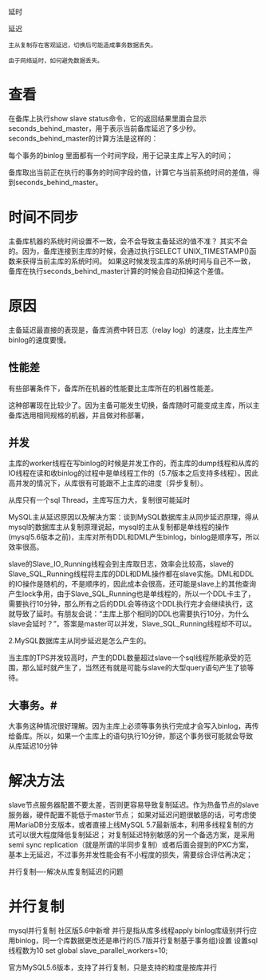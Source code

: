 
延时

延迟

    主从复制存在客观延迟，切换后可能造成事务数据丢失。
    
    由于网络延时，如何避免数据丢失。




# 查看

在备库上执行show slave status命令，它的返回结果里面会显示seconds_behind_master，用于表示当前备库延迟了多少秒。
seconds_behind_master的计算方法是这样的：

每个事务的binlog 里面都有一个时间字段，用于记录主库上写入的时间；

备库取出当前正在执行的事务的时间字段的值，计算它与当前系统时间的差值，得到seconds_behind_master。

# 时间不同步

主备库机器的系统时间设置不一致，会不会导致主备延迟的值不准？
其实不会的。因为，备库连接到主库的时候，会通过执行SELECT UNIX_TIMESTAMP()函数来获得当前主库的系统时间。
如果这时候发现主库的系统时间与自己不一致，备库在执行seconds_behind_master计算的时候会自动扣掉这个差值。



# 原因

主备延迟最直接的表现是，备库消费中转日志（relay log）的速度，比主库生产binlog的速度要慢。

## 性能差

有些部署条件下，备库所在机器的性能要比主库所在的机器性能差。

这种部署现在比较少了。因为主备可能发生切换，备库随时可能变成主库，所以主备库选用相同规格的机器，并且做对称部署，


## 并发

主库的worker线程在写binlog的时候是并发工作的，而主库的dump线程和从库的IO线程在读和收binlog的过程中是单线程工作的（5.7版本之后支持多线程）。因此高并发的情况下，从库很有可能跟不上主库的进度（异步复制）。


从库只有一个sql Thread，主库写压力大，复制很可能延时

MySQL主从延迟原因以及解决方案：谈到MySQL数据库主从同步延迟原理，得从mysql的数据库主从复制原理说起，mysql的主从复制都是单线程的操作(mysql5.6版本之前)，主库对所有DDL和DML产生binlog，binlog是顺序写，所以效率很高。

slave的Slave_IO_Running线程会到主库取日志，效率会比较高，slave的Slave_SQL_Running线程将主库的DDL和DML操作都在slave实施。DML和DDL的IO操作是随机的，不是顺序的，因此成本会很高，还可能是slave上的其他查询产生lock争用，由于Slave_SQL_Running也是单线程的，所以一个DDL卡主了，需要执行10分钟，那么所有之后的DDL会等待这个DDL执行完才会继续执行，这就导致了延时。有朋友会说：“主库上那个相同的DDL也需要执行10分，为什么slave会延时？”，答案是master可以并发，Slave_SQL_Running线程却不可以。

2.MySQL数据库主从同步延迟是怎么产生的。

当主库的TPS并发较高时，产生的DDL数量超过slave一个sql线程所能承受的范围，那么延时就产生了，当然还有就是可能与slave的大型query语句产生了锁等待。


## 大事务。#

大事务这种情况很好理解。因为主库上必须等事务执行完成才会写入binlog，再传给备库。所以，如果一个主库上的语句执行10分钟，那这个事务很可能就会导致从库延迟10分钟




# 解决方法

slave节点服务器配置不要太差，否则更容易导致复制延迟。作为热备节点的slave服务器，硬件配置不能低于master节点；
如果对延迟问题很敏感的话，可考虑使用MariaDB分支版本，或者直接上线MySQL 5.7最新版本，利用多线程复制的方式可以很大程度降低复制延迟；
对复制延迟特别敏感的另一个备选方案，是采用semi sync replication（就是所谓的半同步复制）或者后面会提到的PXC方案，基本上无延迟，不过事务并发性能会有不小程度的损失，需要综合评估再决定；


并行复制—-解决从库复制延迟的问题




# 并行复制
mysql并行复制
社区版5.6中新增
并行是指从库多线程apply binlog库级别并行应用binlog，同一个库数据更改还是串行的(5.7版并行复制基于事务组)设置
设置sql线程数为10
set global slave_parallel_workers=10;

官方MySQL5.6版本，支持了并行复制，只是支持的粒度是按库并行






